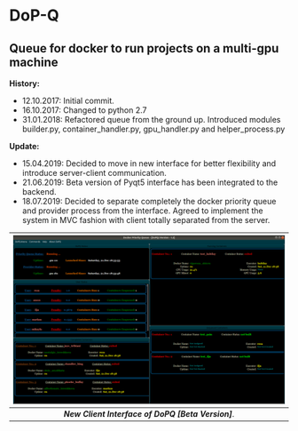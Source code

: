 # DoP-Q
## Queue for docker to run projects on a multi-gpu machine ##

__History:__
+ 12.10.2017: Initial commit.
+ 16.10.2017: Changed to python 2.7
+ 31.01.2018: Refactored queue from the ground up. Introduced modules builder.py, container_handler.py, gpu_handler.py and helper_process.py

__Update:__
+ 15.04.2019: Decided to move in new interface for better flexibility and introduce server-client communication.
+ 21.06.2019: Beta version of Pyqt5 interface has been integrated to the backend.
+ 18.07.2019: Decided to separate completely the docker priority queue and provider process from the interface. Agreed to implement the system in MVC fashion with client totally separated from the server.

![pyqt5_ui](dopq_interface.png)|
:---:|
_**New Client Interface of DoPQ [Beta Version]**_.|
